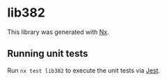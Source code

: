 # lib382

This library was generated with [Nx](https://nx.dev).

## Running unit tests

Run `nx test lib382` to execute the unit tests via [Jest](https://jestjs.io).
